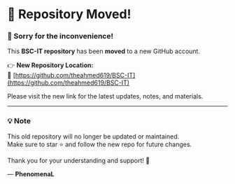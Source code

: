 <!--# BSc-IT
BSc-IT cheat sheet.-->
# 🚨 Repository Moved!

### 🙏 Sorry for the inconvenience!

This **BSC-IT repository** has been **moved** to a new GitHub account.

👉 **New Repository Location:**  
🔗 [https://github.com/theahmed619/BSC-IT](https://github.com/theahmed619/BSC-IT)

Please visit the new link for the latest updates, notes, and materials.

---

### 💡 Note
This old repository will no longer be updated or maintained.  
Make sure to star ⭐ and follow the new repo for future changes.

Thank you for your understanding and support! 🙌  

— **PhenomenaL**

